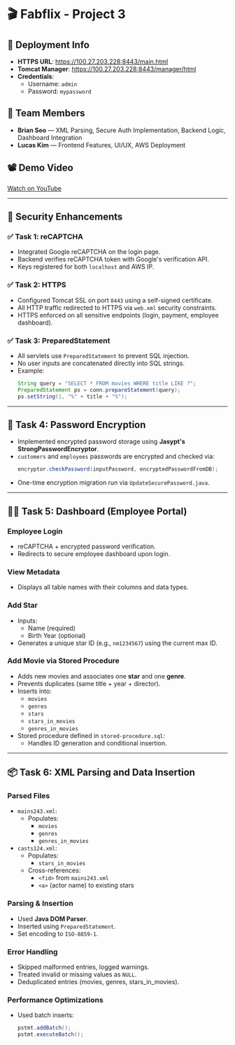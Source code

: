 
# 🎬 Fabflix - Project 3

## 🚀 Deployment Info
- **HTTPS URL**: https://100.27.203.228:8443/main.html
- **Tomcat Manager**: https://100.27.203.228:8443/manager/html
- **Credentials**:
  - Username: `admin`
  - Password: `mypassword`

## 👥 Team Members
- **Brian Seo** — XML Parsing, Secure Auth Implementation, Backend Logic, Dashboard Integration  
- **Lucas Kim** — Frontend Features, UI/UX, AWS Deployment

## 📽️ Demo Video
[Watch on YouTube](https://youtu.be/rVZG0Ln3onE)

---

## 🔐 Security Enhancements

### ✅ Task 1: reCAPTCHA
- Integrated Google reCAPTCHA on the login page.
- Backend verifies reCAPTCHA token with Google's verification API.
- Keys registered for both `localhost` and AWS IP.

### ✅ Task 2: HTTPS
- Configured Tomcat SSL on port `8443` using a self-signed certificate.
- All HTTP traffic redirected to HTTPS via `web.xml` security constraints.
- HTTPS enforced on all sensitive endpoints (login, payment, employee dashboard).

### ✅ Task 3: PreparedStatement
- All servlets use `PreparedStatement` to prevent SQL injection.
- No user inputs are concatenated directly into SQL strings.
- Example:
  ```java
  String query = "SELECT * FROM movies WHERE title LIKE ?";
  PreparedStatement ps = conn.prepareStatement(query);
  ps.setString(1, "%" + title + "%");
  ```

---

## 🔐 Task 4: Password Encryption
- Implemented encrypted password storage using **Jasypt's StrongPasswordEncryptor**.
- `customers` and `employees` passwords are encrypted and checked via:
  ```java
  encryptor.checkPassword(inputPassword, encryptedPasswordFromDB);
  ```
- One-time encryption migration run via `UpdateSecurePassword.java`.

---

## 🧑‍💼 Task 5: Dashboard (Employee Portal)

### Employee Login
- reCAPTCHA + encrypted password verification.
- Redirects to secure employee dashboard upon login.

### View Metadata
- Displays all table names with their columns and data types.

### Add Star
- Inputs:
  - Name (required)
  - Birth Year (optional)
- Generates a unique star ID (e.g., `nm1234567`) using the current max ID.

### Add Movie via Stored Procedure
- Adds new movies and associates one **star** and one **genre**.
- Prevents duplicates (same title + year + director).
- Inserts into:
  - `movies`
  - `genres`
  - `stars`
  - `stars_in_movies`
  - `genres_in_movies`
- Stored procedure defined in `stored-procedure.sql`:
  - Handles ID generation and conditional insertion.

---

## 📦 Task 6: XML Parsing and Data Insertion

### Parsed Files
- `mains243.xml`:
  - Populates:
    - `movies`
    - `genres`
    - `genres_in_movies`
- `casts124.xml`:
  - Populates:
    - `stars_in_movies`
  - Cross-references:
    - `<fid>` from `mains243.xml`
    - `<a>` (actor name) to existing stars

### Parsing & Insertion
- Used **Java DOM Parser**.
- Inserted using `PreparedStatement`.
- Set encoding to `ISO-8859-1`.

### Error Handling
- Skipped malformed entries, logged warnings.
- Treated invalid or missing values as `NULL`.
- Deduplicated entries (movies, genres, stars_in_movies).

### Performance Optimizations
- Used batch inserts:
  ```java
  pstmt.addBatch();
  pstmt.executeBatch();
  ```


